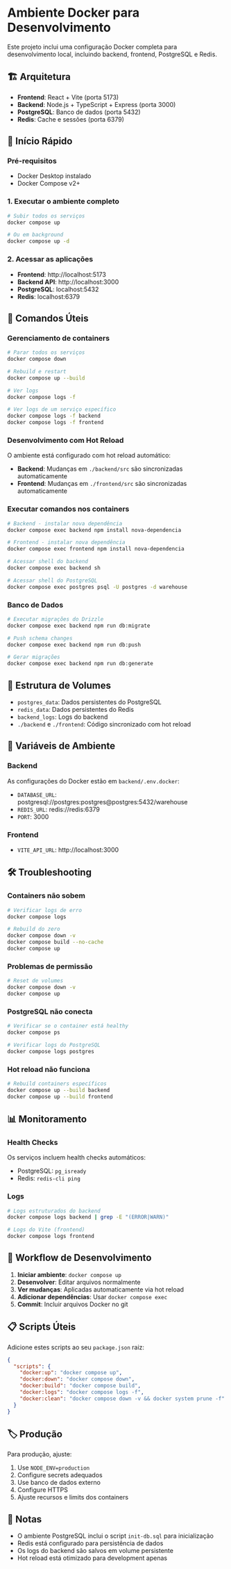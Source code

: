 # Ambiente Docker para Desenvolvimento

Este projeto inclui uma configuração Docker completa para desenvolvimento local, incluindo backend, frontend, PostgreSQL e Redis.

## 🏗️ Arquitetura

- **Frontend**: React + Vite (porta 5173)
- **Backend**: Node.js + TypeScript + Express (porta 3000)
- **PostgreSQL**: Banco de dados (porta 5432)
- **Redis**: Cache e sessões (porta 6379)

## 🚀 Início Rápido

### Pré-requisitos

- Docker Desktop instalado
- Docker Compose v2+

### 1. Executar o ambiente completo

```bash
# Subir todos os serviços
docker compose up

# Ou em background
docker compose up -d
```

### 2. Acessar as aplicações

- **Frontend**: http://localhost:5173
- **Backend API**: http://localhost:3000
- **PostgreSQL**: localhost:5432
- **Redis**: localhost:6379

## 🔧 Comandos Úteis

### Gerenciamento de containers

```bash
# Parar todos os serviços
docker compose down

# Rebuild e restart
docker compose up --build

# Ver logs
docker compose logs -f

# Ver logs de um serviço específico
docker compose logs -f backend
docker compose logs -f frontend
```

### Desenvolvimento com Hot Reload

O ambiente está configurado com hot reload automático:

- **Backend**: Mudanças em `./backend/src` são sincronizadas automaticamente
- **Frontend**: Mudanças em `./frontend/src` são sincronizadas automaticamente

### Executar comandos nos containers

```bash
# Backend - instalar nova dependência
docker compose exec backend npm install nova-dependencia

# Frontend - instalar nova dependência  
docker compose exec frontend npm install nova-dependencia

# Acessar shell do backend
docker compose exec backend sh

# Acessar shell do PostgreSQL
docker compose exec postgres psql -U postgres -d warehouse
```

### Banco de Dados

```bash
# Executar migrações do Drizzle
docker compose exec backend npm run db:migrate

# Push schema changes
docker compose exec backend npm run db:push

# Gerar migrações
docker compose exec backend npm run db:generate
```

## 📁 Estrutura de Volumes

- `postgres_data`: Dados persistentes do PostgreSQL
- `redis_data`: Dados persistentes do Redis  
- `backend_logs`: Logs do backend
- `./backend` e `./frontend`: Código sincronizado com hot reload

## 🔐 Variáveis de Ambiente

### Backend

As configurações do Docker estão em `backend/.env.docker`:

- `DATABASE_URL`: postgresql://postgres:postgres@postgres:5432/warehouse
- `REDIS_URL`: redis://redis:6379
- `PORT`: 3000

### Frontend

- `VITE_API_URL`: http://localhost:3000

## 🛠️ Troubleshooting

### Containers não sobem

```bash
# Verificar logs de erro
docker compose logs

# Rebuild do zero
docker compose down -v
docker compose build --no-cache
docker compose up
```

### Problemas de permissão

```bash
# Reset de volumes
docker compose down -v
docker compose up
```

### PostgreSQL não conecta

```bash
# Verificar se o container está healthy
docker compose ps

# Verificar logs do PostgreSQL
docker compose logs postgres
```

### Hot reload não funciona

```bash
# Rebuild containers específicos
docker compose up --build backend
docker compose up --build frontend
```

## 📊 Monitoramento

### Health Checks

Os serviços incluem health checks automáticos:

- PostgreSQL: `pg_isready`
- Redis: `redis-cli ping`

### Logs

```bash
# Logs estruturados do backend
docker compose logs backend | grep -E "(ERROR|WARN)"

# Logs do Vite (frontend)
docker compose logs frontend
```

## 🔄 Workflow de Desenvolvimento

1. **Iniciar ambiente**: `docker compose up`
2. **Desenvolver**: Editar arquivos normalmente
3. **Ver mudanças**: Aplicadas automaticamente via hot reload
4. **Adicionar dependências**: Usar `docker compose exec`
5. **Commit**: Incluir arquivos Docker no git

## 📋 Scripts Úteis

Adicione estes scripts ao seu `package.json` raiz:

```json
{
  "scripts": {
    "docker:up": "docker compose up",
    "docker:down": "docker compose down", 
    "docker:build": "docker compose build",
    "docker:logs": "docker compose logs -f",
    "docker:clean": "docker compose down -v && docker system prune -f"
  }
}
```

## 🏷️ Produção

Para produção, ajuste:

1. Use `NODE_ENV=production`
2. Configure secrets adequados
3. Use banco de dados externo
4. Configure HTTPS
5. Ajuste recursos e limits dos containers

## 📝 Notas

- O ambiente PostgreSQL inclui o script `init-db.sql` para inicialização
- Redis está configurado para persistência de dados
- Os logs do backend são salvos em volume persistente
- Hot reload está otimizado para development apenas 